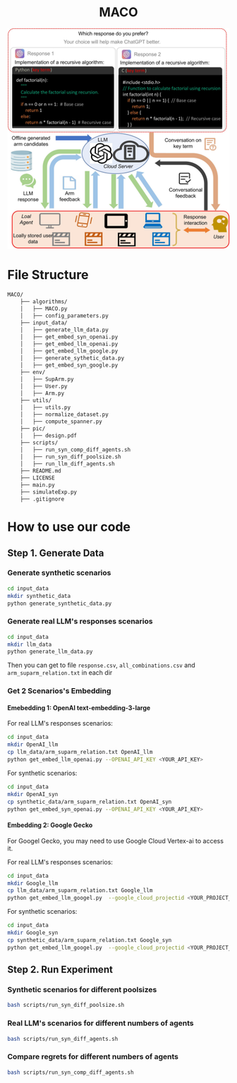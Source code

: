 <h1 align="center"> MACO
</h1>
<div align="center">
  <img src="pic/design (1).jpg" alt="Logo" width="750">
</div>

# File Structure
```
MACO/
    ├── algorithms/
    │   ├── MACO.py
    │   ├── config_parameters.py
    ├── input_data/
    │   ├── generate_llm_data.py
    │   ├── get_embed_syn_openai.py
    │   ├── get_embed_llm_openai.py
    │   ├── get_embed_llm_google.py
    │   ├── generate_sythetic_data.py
    │   ├── get_embed_syn_google.py
    ├── env/
    │   ├── SupArm.py
    │   ├── User.py
    │   ├── Arm.py
    ├── utils/
    │   ├── utils.py
    │   ├── normalize_dataset.py
    │   ├── compute_spanner.py
    ├── pic/
    │   ├── design.pdf
    ├── scripts/
    │   ├── run_syn_comp_diff_agents.sh
    │   ├── run_syn_diff_poolsize.sh
    │   ├── run_llm_diff_agents.sh
    ├── README.md
    ├── LICENSE
    ├── main.py
    ├── simulateExp.py
    ├── .gitignore
```
# How to use our code
## Step 1. Generate Data
### Generate synthetic scenarios
```bash
cd input_data
mkdir synthetic_data
python generate_synthetic_data.py
```
### Generate real LLM's responses scenarios
```bash
cd input_data
mkdir llm_data
python generate_llm_data.py
```
Then you can get to file `response.csv`, `all_combinations.csv` and `arm_suparm_relation.txt` in each dir
### Get 2 Scenarios's Embedding
#### Emebedding 1: OpenAI text-embedding-3-large
For real LLM's responses scenarios:
```bash
cd input_data 
mkdir OpenAI_llm
cp llm_data/arm_suparm_relation.txt OpenAI_llm
python get_embed_llm_openai.py --OPENAI_API_KEY <YOUR_API_KEY>
```
For synthetic scenarios:
```bash
cd input_data 
mkdir OpenAI_syn
cp synthetic_data/arm_suparm_relation.txt OpenAI_syn
python get_embed_syn_openai.py --OPENAI_API_KEY <YOUR_API_KEY>
```
#### Embedding 2: Google Gecko
For Googel Gecko, you may need to use Google Cloud Vertex-ai to access it.

For real LLM's responses scenarios:
```bash
cd input_data 
mkdir Google_llm
cp llm_data/arm_suparm_relation.txt Google_llm
python get_embed_llm_googel.py  --google_cloud_projectid <YOUR_PROJECT_ID> --google_cloud_location <YOUR_CLOUD_LOCATION> 
```
For synthetic scenarios:
```bash
cd input_data 
mkdir Google_syn
cp synthetic_data/arm_suparm_relation.txt Google_syn
python get_embed_llm_googel.py  --google_cloud_projectid <YOUR_PROJECT_ID> --google_cloud_location <YOUR_CLOUD_LOCATION> 
```

## Step 2. Run Experiment
### Synthetic scenarios for different poolsizes
```bash
bash scripts/run_syn_diff_poolsize.sh
```
### Real LLM's scenarios for different numbers of agents
```bash
bash scripts/run_syn_diff_agents.sh
```
### Compare regrets for different numbers of agents
```bash
bash scripts/run_syn_comp_diff_agents.sh
```
